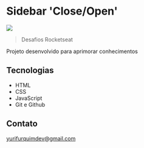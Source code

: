 # Sidebar 'Close/Open'

![](https://media.giphy.com/media/T5EX0dIzsSGQ3wDSHM/giphy.gif)

> Desafios Rocketseat

Projeto desenvolvido para aprimorar conhecimentos

## Tecnologias 

- HTML
- CSS 
- JavaScript
- Git e Github

## Contato 

yurifurquimdev@gmail.com
